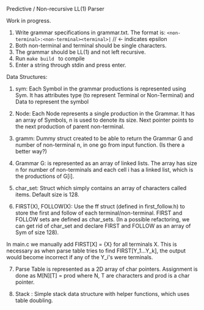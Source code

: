 Predictive / Non-recursive LL(1) Parser

Work in progress.


1. Write grammar specifications in grammar.txt. The format is:
    ``<non-terminal>:<non-terminal><terminal>|``   // <- indicates epsilon
2. Both non-terminal and terminal should be single characters. 
3. The grammar should be LL(1) and not left recursive.
4. Run ```make build ``` to compile
5. Enter a string through stdin and press enter.


Data Structures:

1.  sym: Each Symbol in the grammar productions is represented using Sym. It has attributes type (to represent Terminal or Non-Terminal) and Data to represent the symbol

2.  Node: Each Node represents a single production in the Grammar. It has an array of Symbols, n is used to denote its size. Next pointer points to the next production of parent non-terminal.

3. gramm: Dummy struct created to be able to return the Grammar G and number of non-terminal n, in one go from input function. (Is there a better way?)

4. Grammar G: is represented as an array of linked lists. The array has size n for number of non-terminals and each cell i has a linked list, which is the productions of G[i].

5. char_set: Struct which simply contains an array of characters called items. Default size is 128.

6. FIRST(X), FOLLOW(X): Use the ff struct (defined in first_follow.h) to store the first and follow of each terminal/non-terminal. FIRST and FOLLOW sets are defined as char_sets.
(In a possible refactoring, we can get rid of char_set and declare FIRST and FOLLOW as an array of Sym of size 128). 

In main.c we manually add FIRST[X] = {X} for all terminals X. This is necessary as when parse table tries to find FIRST[Y_1...Y_k], the output would become incorrect if any of the Y_i's were terminals.

7. Parse Table is represented as a 2D array of char pointers. Assignment is done as M[N][T] = prod where N, T are characters and prod is a char pointer.

8. Stack : Simple stack data structure with helper functions, which uses table doubling.